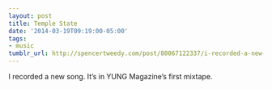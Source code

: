 ```yaml
---
layout: post
title: Temple State
date: '2014-03-19T09:19:00-05:00'
tags:
- music
tumblr_url: http://spencertweedy.com/post/80067122337/i-recorded-a-new-song-its-in-yung-magazines
---
```

I recorded a new song. It’s in YUNG Magazine’s first mixtape.

